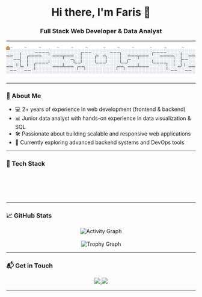 <h1 align="center">Hi there, I'm Faris 👋</h1>
<h3 align="center">Full Stack Web Developer & Data Analyst</h3>

---

<p align="center">
  <picture>
  <source media="(prefers-color-scheme: dark)" srcset="https://raw.githubusercontent.com/oldie123/oldie123/output/pacman-contribution-graph-dark.svg">
  <source media="(prefers-color-scheme: light)" srcset="https://raw.githubusercontent.com/oldie123/oldie123/output/pacman-contribution-graph.svg">
  <img alt="pacman contribution graph" src="https://raw.githubusercontent.com/oldie123/oldie123/output/pacman-contribution-graph.svg">
</picture>
</p>

---

### 🧠 About Me

- 💻 2+ years of experience in web development (frontend & backend)
- 📊 Junior data analyst with hands-on experience in data visualization & SQL
- 🛠️ Passionate about building scalable and responsive web applications
- 🌱 Currently exploring advanced backend systems and DevOps tools

---

### 🚀 Tech Stack

<p align="center">
  <img src="https://cdn.jsdelivr.net/gh/devicons/devicon/icons/html5/html5-original.svg" height="60" width ="12" />
  <img src="https://cdn.jsdelivr.net/gh/devicons/devicon/icons/css3/css3-original.svg" height="60" width ="12" />
  <img src="https://cdn.jsdelivr.net/gh/devicons/devicon/icons/javascript/javascript-original.svg" height="60" width ="12" />
  <img src="https://cdn.jsdelivr.net/gh/devicons/devicon/icons/typescript/typescript-original.svg" height="60" width ="12" />
  <img src="https://cdn.jsdelivr.net/gh/devicons/devicon/icons/php/php-original.svg" height="60" width ="12" />
  <img src="https://skillicons.dev/icons?i=py" height="60" width ="12" />
  <img src="https://skillicons.dev/icons?i=go" height="60" width ="12" />
  <img src="https://skillicons.dev/icons?i=tailwind" height="60" width ="12" />
  <img src="https://cdn.jsdelivr.net/gh/devicons/devicon/icons/bootstrap/bootstrap-original.svg" height="60" width ="12" />
  <img src="https://cdn.jsdelivr.net/gh/devicons/devicon/icons/vuejs/vuejs-original.svg" height="60" width ="12" />
  <img src="https://cdn.jsdelivr.net/gh/devicons/devicon/icons/react/react-original.svg" height="60" width ="12" />
  <img src="https://cdn.jsdelivr.net/gh/devicons/devicon/icons/laravel/laravel-original.svg" height="60" width ="12" />
  <img src="https://cdn.jsdelivr.net/gh/devicons/devicon/icons/nextjs/nextjs-original.svg" height="60" width ="12" />
  <img src="https://cdn.jsdelivr.net/gh/devicons/devicon/icons/nuxtjs/nuxtjs-original.svg" height="60" width ="12" />
  <img src="https://cdn.jsdelivr.net/gh/devicons/devicon/icons/flask/flask-original.svg" height="60" width ="12" />
  <img src="https://cdn.jsdelivr.net/gh/devicons/devicon/icons/mysql/mysql-original.svg" height="60" width ="12" />
  <img src="https://cdn.jsdelivr.net/gh/devicons/devicon/icons/postgresql/postgresql-original.svg" height="60" width ="12" />
  <img src="https://cdn.jsdelivr.net/gh/devicons/devicon/icons/grafana/grafana-original.svg" height="60" width ="12" />
</p>

---

### 📈 GitHub Stats

<div align="center">
  <img src="https://github-readme-activity-graph.vercel.app/graph?username=oldie123&radius=16&theme=high-contrast&area=false&order=5&hide_border=true&hide_title=true" height="250" alt="Activity Graph" />
  <br><br>
  <img src="https://github-profile-trophy.vercel.app?username=oldie123&theme=darkhub&column=-1&row=1&margin-w=8&margin-h=8&no-bg=false&no-frame=true&order=4" height="130" alt="Trophy Graph" />
</div>

---

### 📬 Get in Touch

<div align="center">
  <a href="https://www.linkedin.com/in/faris-oldie" target="_blank">
    <img src="https://img.shields.io/static/v1?message=LinkedIn&logo=linkedin&label=&color=0077B5&logoColor=white&style=for-the-badge" height="28" />
  </a>
  <a href="mailto:farisoldie@gmail.com" target="_blank">
    <img src="https://img.shields.io/static/v1?message=Gmail&logo=gmail&label=&color=D14836&logoColor=white&style=for-the-badge" height="28" />
  </a>
</div>

---
